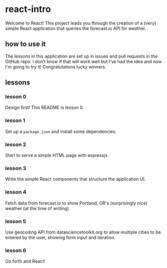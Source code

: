 # react-intro

Welcome to React! This project leads you through the creation of a (very) simple
React application that queries the forecast.io API for weather.

## how to use it

The lessons in this application are set up in issues and pull requests in the
GitHub repo. I don't know if that will work well but I've had the idea and now
I'm going to try it! Congratulations lucky winners.

## lessons

### lesson 0

Design first! This README is lesson 0.

### lesson 1

Set up a `package.json` and install some dependencies.

### lesson 2

Start to serve a simple HTML page with expressjs.

### lesson 3

Write the simple React components that structure the application UI.

### lesson 4

Fetch data from forecast.io to show Portland, OR's (surprisingly nice) weather
(at the time of writing).

### lesson 5

Use geocoding API from datasciencetoolkit.org to allow multiple cities to be
entered by the user, showing form input and iteration.

### lesson 6

Go forth and React!
